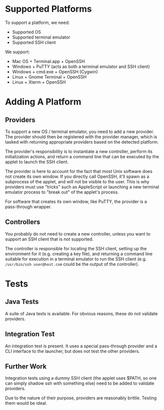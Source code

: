 Supported Platforms
===================

To support a platform, we need:

  + Supported OS
  + Supported terminal emulator
  + Supported SSH client

We support:

  + Mac OS  + Terminal.app   + OpenSSH
  + Windows + PuTTY (acts as both a terminal emulator and SSH client)
  + Windows + cmd.exe        + OpenSSH (Cygwin)
  + Linux   + Gnome Terminal + OpenSSH
  + Linux   + Xterm          + OpenSSH


Adding A Platform
=================

Providers
---------

To support a new OS / terminal emulator, you need to add a new provider.
The provider should then be registered with the provider manager, which
is tasked with returning appropriate providers based on the detected platform.

The provider's responsibility is to instantiate a new controller, perform its
initialization actions, and return a command line that can be executed by
the applet to launch the SSH client.

The provider is here to account for the fact that most Unix software does
not create its own window. If you directly call OpenSSH, it'll spawn as a
subprocess of the applet, and will not be visible to the user.
This is why providers must use "tricks" such as AppleScript or launching a new
terminal emulator process to "break out" of the applet's process.

For software that creates its own window, like PuTTY, the provider is a
pass-through wrapper.


Controllers
-----------

You probably do not need to create a new controller, unless you want to
support an SSH client that is not supported.

The controller is responsible for locating the SSH client, setting up the
environment for it (e.g. creating a key file), and returning a command line
suitable for execution in a terminal emulator to run the SSH client (e.g.
`/usr/bin/ssh user@host.com` could be the output of the controller).


Tests
=====

Java Tests
----------

A suite of Java tests is available. For obvious reasons, these do not
validate providers.


Integration Test
----------------

An integration test is present. It uses a special pass-through provider and
a CLI interface to the launcher, but does not test the other providers.


Further Work
------------

Integration tests using a dummy SSH client (the applet uses $PATH, so one
can simply shadow ssh with something else) need to be added to validate
providers.

Due to the nature of their purpose, providers are reasonably brittle. Testing
them would be ideal.
